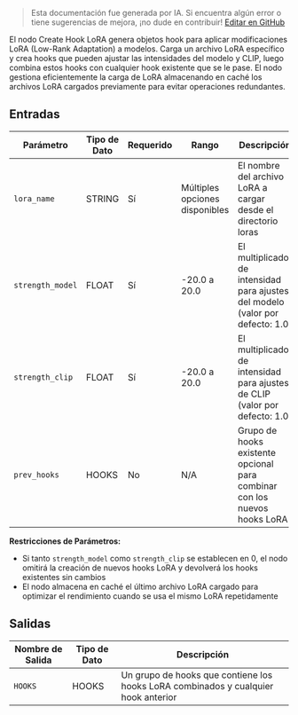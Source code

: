 > Esta documentación fue generada por IA. Si encuentra algún error o tiene sugerencias de mejora, ¡no dude en contribuir! [Editar en GitHub](https://github.com/Comfy-Org/embedded-docs/blob/main/comfyui_embedded_docs/docs/CreateHookLora/es.md)

El nodo Create Hook LoRA genera objetos hook para aplicar modificaciones LoRA (Low-Rank Adaptation) a modelos. Carga un archivo LoRA específico y crea hooks que pueden ajustar las intensidades del modelo y CLIP, luego combina estos hooks con cualquier hook existente que se le pase. El nodo gestiona eficientemente la carga de LoRA almacenando en caché los archivos LoRA cargados previamente para evitar operaciones redundantes.

## Entradas

| Parámetro | Tipo de Dato | Requerido | Rango | Descripción |
|-----------|-----------|----------|-------|-------------|
| `lora_name` | STRING | Sí | Múltiples opciones disponibles | El nombre del archivo LoRA a cargar desde el directorio loras |
| `strength_model` | FLOAT | Sí | -20.0 a 20.0 | El multiplicador de intensidad para ajustes del modelo (valor por defecto: 1.0) |
| `strength_clip` | FLOAT | Sí | -20.0 a 20.0 | El multiplicador de intensidad para ajustes de CLIP (valor por defecto: 1.0) |
| `prev_hooks` | HOOKS | No | N/A | Grupo de hooks existente opcional para combinar con los nuevos hooks LoRA |

**Restricciones de Parámetros:**

- Si tanto `strength_model` como `strength_clip` se establecen en 0, el nodo omitirá la creación de nuevos hooks LoRA y devolverá los hooks existentes sin cambios
- El nodo almacena en caché el último archivo LoRA cargado para optimizar el rendimiento cuando se usa el mismo LoRA repetidamente

## Salidas

| Nombre de Salida | Tipo de Dato | Descripción |
|-------------|-----------|-------------|
| `HOOKS` | HOOKS | Un grupo de hooks que contiene los hooks LoRA combinados y cualquier hook anterior |
